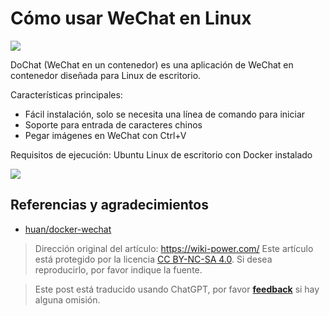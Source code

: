 # Cómo usar WeChat en Linux

![](https://img.wiki-power.com/d/wiki-media/img/20200311141406.png)

DoChat (WeChat en un contenedor) es una aplicación de WeChat en contenedor diseñada para Linux de escritorio.

Características principales:

- Fácil instalación, solo se necesita una línea de comando para iniciar
- Soporte para entrada de caracteres chinos
- Pegar imágenes en WeChat con Ctrl+V

Requisitos de ejecución: Ubuntu Linux de escritorio con Docker instalado

![](https://img.wiki-power.com/d/wiki-media/img/20200311141459.png)

## Referencias y agradecimientos

- [huan/docker-wechat](https://github.com/huan/docker-wechat)

> Dirección original del artículo: <https://wiki-power.com/>
> Este artículo está protegido por la licencia [CC BY-NC-SA 4.0](https://creativecommons.org/licenses/by/4.0/deed.zh). Si desea reproducirlo, por favor indique la fuente.

> Este post está traducido usando ChatGPT, por favor [**feedback**](https://github.com/linyuxuanlin/Wiki_MkDocs/issues/new) si hay alguna omisión.